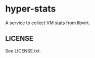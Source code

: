 hyper-stats
===========

A service to collect VM stats from libvirt.

LICENSE
-------

See LICENSE.txt.
